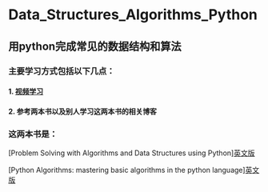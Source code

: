 # Data_Structures_Algorithms_Python
## 用python完成常见的数据结构和算法
### 主要学习方式包括以下几点：

#### 1. [视频学习](https://www.bilibili.com/video/av21540971?from=search&seid=7570693235743380114)
#### 2. 参考两本书以及别人学习这两本书的相关博客

### 这两本书是：

[Problem Solving with Algorithms and Data Structures using Python][英文版](http://interactivepython.org/runestone/static/pythonds/index.html)

[Python Algorithms: mastering basic algorithms in the python language][英文版](http://index-of.es/Python/Python.Algorithms.pdf)
